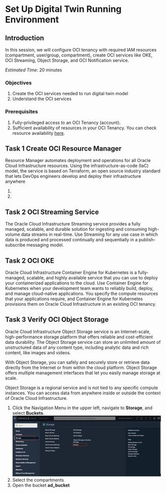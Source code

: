 # Set Up Digital Twin Running Environment



## Introduction
In this session, we will configure OCI tenancy with required IAM resources (compartment, user/group, compartment), create OCI services like OKE, OCI Streaming, Object Storage, and OCI Notification service.

*Estimated Time*: 20 minutes



### Objectives
1. Create the OCI services needed to run digital twin model
2. Understand the OCI services

### Prerequisites
1. Fully-privileged access to an OCI Tenancy (account). 
2. Sufficient availability of resources in your OCI Tenancy. You can check resource availability [here](https://docs.oracle.com/en-us/iaas/Content/General/Concepts/servicelimits.htm#Viewing).



## Task 1 Create OCI Resource Manager

Resource Manager automates deployment and operations for all Oracle Cloud Infrastructure resources. Using the infrastructure-as-code (IaC) model, the service is based on Terraform, an open source industry standard that lets DevOps engineers develop and deploy their infrastructure anywhere

1. 
2. 

## Task 2 OCI Streaming Service

The Oracle Cloud Infrastructure Streaming service provides a fully managed, scalable, and durable solution for ingesting and consuming high-volume data streams in real-time. Use Streaming for any use case in which data is produced and processed continually and sequentially in a publish-subscribe messaging model.

## Task 2 OCI OKE

Oracle Cloud Infrastructure Container Engine for Kubernetes is a fully-managed, scalable, and highly available service that you can use to deploy your containerized applications to the cloud. Use Container Engine for Kubernetes when your development team wants to reliably build, deploy, and manage cloud-native applications. You specify the compute resources that your applications require, and Container Engine for Kubernetes provisions them on Oracle Cloud Infrastructure in an existing OCI tenancy.


## Task 3 Verify OCI Object Storage

Oracle Cloud Infrastructure Object Storage service is an Internet-scale, high-performance storage platform that offers reliable and cost-efficient data durability. The Object Storage service can store an unlimited amount of unstructured data of any content type, including analytic data and rich content, like images and videos.

With Object Storage, you can safely and securely store or retrieve data directly from the Internet or from within the cloud platform. Object Storage offers multiple management interfaces that let you easily manage storage at scale.

Object Storage is a regional service and is not tied to any specific compute instances. You can access data from anywhere inside or outside the context of Oracle Cloud Infrastructure.

1. Click the Navigation Menu in the upper left, navigate to **Storage**, and select **Buckets**.
![Buckets](./images/bucket_navigation.png)
2. Select the compartments
3. Open the bucket **ad_bucket**